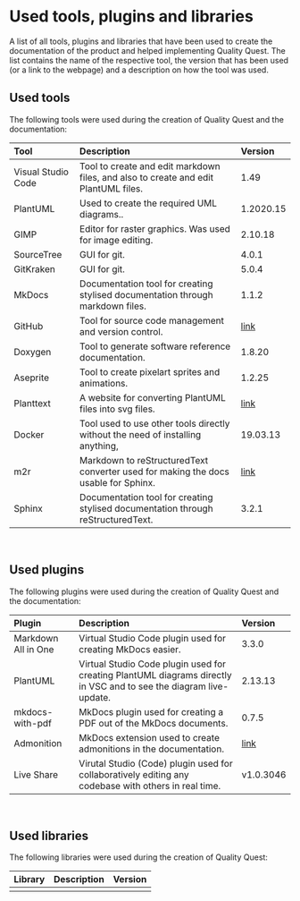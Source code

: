 # Used tools, plugins and libraries

A list of all tools, plugins and libraries that have been used to create the documentation of the product and helped implementing Quality Quest. The list contains the name of the respective tool, the version that has been used (or a link to the webpage) and a description on how the tool was used.

## Used tools

The following tools were used during the creation of Quality Quest and the documentation:

| Tool               | Description                                                                         | Version                                 |
| :----------------- | :---------------------------------------------------------------------------------- | :-------------------------------------- |
| Visual Studio Code | Tool to create and edit markdown files, and also to create and edit PlantUML files. | 1.49                                    |
| PlantUML           | Used to create the required UML diagrams..                                          | 1.2020.15                               |
| GIMP               | Editor for raster graphics. Was used for image editing.                             | 2.10.18                                 |
| SourceTree         | GUI for git.                                                                        | 4.0.1                                   |
| GitKraken          | GUI for git.                                                                        | 5.0.4                                   |
| MkDocs             | Documentation tool for creating stylised documentation through markdown files.      | 1.1.2                                   |
| GitHub             | Tool for source code management and version control.                                | [link](https://github.com/)             |
| Doxygen            | Tool to generate software reference documentation.                                  | 1.8.20                                  |
| Aseprite           | Tool to create pixelart sprites and animations.                                     | 1.2.25                                  |
| Planttext          | A website for converting PlantUML files into svg files.                             | [link](https://www.planttext.com/)      |
| Docker             | Tool used to use other tools directly without the need of installing anything,      | 19.03.13                                |
| m2r                | Markdown to reStructuredText converter used for making the docs usable for Sphinx.  | [link](https://github.com/miyakogi/m2r) |
| Sphinx             | Documentation tool for creating stylised documentation through reStructuredText.    | 3.2.1                                   |

<br/>

## Used plugins

The following plugins were used during the creation of Quality Quest and the documentation:

| Plugin              | Description                                                                                                        | Version                                                                    |
| :------------------ | :----------------------------------------------------------------------------------------------------------------- | :------------------------------------------------------------------------- |
| Markdown All in One | Virtual Studio Code plugin used for creating MkDocs easier.                                                        | 3.3.0                                                                      |
| PlantUML            | Virtual Studio Code plugin used for creating PlantUML diagrams directly in VSC and to see the diagram live-update. | 2.13.13                                                                    |
| mkdocs-with-pdf     | MkDocs plugin used for creating a PDF out of the MkDocs documents.                                                 | 0.7.5                                                                      |
| Admonition          | MkDocs extension used to create admonitions in the documentation.                                                  | [link](https://squidfunk.github.io/mkdocs-material/reference/admonitions/) |
| Live Share          | Virutal Studio (Code) plugin used for collaboratively editing any codebase with others in real time.                             | v1.0.3046


<br/> 

## Used libraries

The following libraries were used during the creation of Quality Quest:

| Library | Description | Version |
| :------ | :---------- | :------ |
|         |             |         |

<br/>
